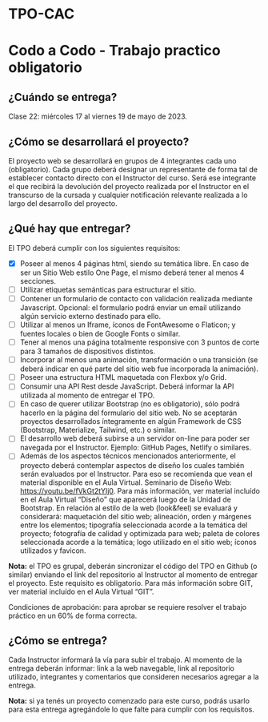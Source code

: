 # TPO-CAC
# Codo a Codo - Trabajo practico obligatorio

## ¿Cuándo se entrega?
Clase 22: miércoles 17 al viernes 19 de mayo de 2023.

## ¿Cómo se desarrollará el proyecto?
El proyecto web se desarrollará en grupos de 4 integrantes cada uno (obligatorio). Cada grupo deberá designar un representante de forma tal de establecer contacto directo con el Instructor del curso. Será ese integrante el que recibirá la devolución del proyecto realizada por el Instructor en el transcurso de la cursada y cualquier notificación relevante realizada a lo largo del desarrollo del proyecto.

## ¿Qué hay que entregar?
El TPO deberá cumplir con los siguientes requisitos:
- [x] Poseer al menos 4 páginas html, siendo su temática libre. En caso de ser un Sitio Web estilo One Page, el mismo deberá tener al menos 4 secciones.
- [ ] Utilizar etiquetas semánticas para estructurar el sitio.
- [ ] Contener un formulario de contacto con validación realizada mediante Javascript. Opcional: el formulario podrá enviar un email utilizando algún servicio externo
destinado para ello.
- [ ] Utilizar al menos un Iframe, íconos de FontAwesome o Flaticon; y fuentes locales o bien de Google Fonts o similar.
- [ ] Tener al menos una página totalmente responsive con 3 puntos de corte para 3 tamaños de dispositivos distintos.
- [ ] Incorporar al menos una animación, transformación o una transición (se deberá indicar en qué parte del sitio web fue incorporada la animación).
- [ ] Poseer una estructura HTML maquetada con Flexbox y/o Grid.
- [ ] Consumir una API Rest desde JavaScript. Deberá informar la API utilizada al momento de entregar el TPO.
- [ ] En caso de querer utilizar Bootstrap (no es obligatorio), sólo podrá hacerlo en la página del formulario del sitio web. No se aceptarán proyectos desarrollados
íntegramente en algún Framework de CSS (Bootstrap, Materialize, Tailwind, etc.) o similar.
- [ ] El desarrollo web deberá subirse a un servidor on-line para poder ser navegada por el Instructor. Ejemplo: GitHub Pages, Netlify o similares. 
- [ ] Además de los aspectos técnicos mencionados anteriormente, el proyecto deberá contemplar aspectos de diseño los cuales también serán evaluados por el Instructor. Para eso se recomienda que vean el material disponible en el Aula Virtual. Seminario de Diseño Web: https://youtu.be/fVkGt2tYIj0. Para más información, ver material incluído en el Aula Virtual “Diseño” que aparecerá luego de la Unidad de Bootstrap. En relación al estilo de la web (look&feel) se evaluará y considerará: maquetación del sitio web; alineación, orden y márgenes entre los elementos; tipografía seleccionada acorde a la temática del proyecto; fotografía de calidad y optimizada para web; paleta de colores seleccionada acorde a la temática; logo utilizado en el sitio web; íconos utilizados y favicon. 

**Nota:** el TPO es grupal, deberán sincronizar el código del TPO en Github (o similar) enviando el link del repositorio al Instructor al momento de entregar el proyecto. Este requisito es obligatorio. Para más información sobre GIT, ver material incluído en el Aula Virtual “GIT”.

Condiciones de aprobación: para aprobar se requiere resolver el trabajo práctico en un 60% de forma correcta.

## ¿Cómo se entrega?
Cada Instructor informará la vía para subir el trabajo. Al momento de la entrega deberán informar: link a la web navegable, link al repositorio utilizado, integrantes y comentarios que consideren necesarios agregar a la entrega.

**Nota:** si ya tenés un proyecto comenzado para este curso, podrás usarlo para esta entrega agregándole lo que falte para cumplir con los requisitos.

